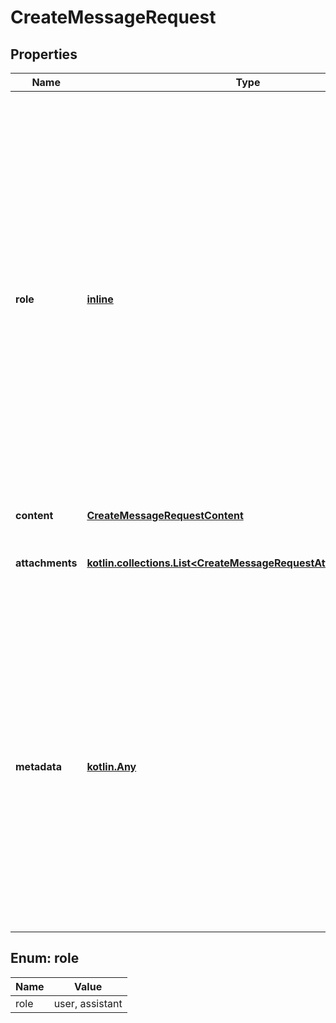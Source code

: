 
# CreateMessageRequest

## Properties
| Name | Type | Description | Notes |
| ------------ | ------------- | ------------- | ------------- |
| **role** | [**inline**](#Role) | The role of the entity that is creating the message. Allowed values include: - &#x60;user&#x60;: Indicates the message is sent by an actual user and should be used in most cases to represent user-generated messages. - &#x60;assistant&#x60;: Indicates the message is generated by the assistant. Use this value to insert messages from the assistant into the conversation.  |  |
| **content** | [**CreateMessageRequestContent**](CreateMessageRequestContent.md) |  |  |
| **attachments** | [**kotlin.collections.List&lt;CreateMessageRequestAttachmentsInner&gt;**](CreateMessageRequestAttachmentsInner.md) | A list of files attached to the message, and the tools they should be added to. |  [optional] |
| **metadata** | [**kotlin.Any**](.md) | Set of 16 key-value pairs that can be attached to an object. This can be useful for storing additional information about the object in a structured format. Keys can be a maximum of 64 characters long and values can be a maximum of 512 characters long.  |  [optional] |


<a id="Role"></a>
## Enum: role
| Name | Value |
| ---- | ----- |
| role | user, assistant |



